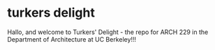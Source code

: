 turkers delight
===============
Hallo, and welcome to Turkers' Delight - the repo for ARCH 229 in the Department of Architecture at UC Berkeley!!!
